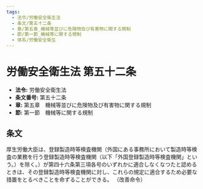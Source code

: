 ```yaml
---
tags:
  - 法令/労働安全衛生法
  - 条文/第五十二条
  - 章/第五章_機械等並びに危険物及び有害物に関する規制
  - 節/第一節_機械等に関する規制
  - 体系/労働安全衛生
---
```

# 労働安全衛生法 第五十二条

- **法令:** 労働安全衛生法
- **条文番号:** 第五十二条
- **章:** 第五章　機械等並びに危険物及び有害物に関する規制
- **節:** 第一節　機械等に関する規制

## 条文
厚生労働大臣は、登録製造時等検査機関（外国にある事務所において製造時等検査の業務を行う登録製造時等検査機関（以下「外国登録製造時等検査機関」という。）を除く。）が第四十六条第三項各号のいずれかに適合しなくなつたと認めるときは、その登録製造時等検査機関に対し、これらの規定に適合するため必要な措置をとるべきことを命ずることができる。
（改善命令）

